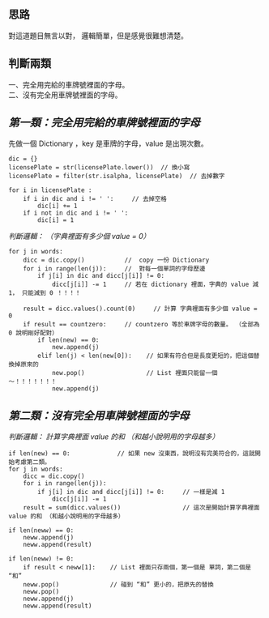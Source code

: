 思路
--
對這道題目無言以對，
邏輯簡單，但是感覺很難想清楚。     

判斷兩類
--
一、完全用完給的車牌號裡面的字母。   
二、沒有完全用車牌號裡面的字母。
</br>


*第一類：完全用完給的車牌號裡面的字母*
--
先做一個 Dictionary ，key 是車牌的字母，value 是出現次數。
```
dic = {}
licensePlate = str(licensePlate.lower())  // 換小寫
licensePlate = filter(str.isalpha, licensePlate)  // 去掉數字
        
for i in licensePlate :
    if i in dic and i != ' ':     // 去掉空格
        dic[i] += 1
    if i not in dic and i != ' ':
        dic[i] = 1
```
*判斷邏輯：  （字典裡面有多少個 value = 0）*    
```
for j in words:
    dicc = dic.copy()           //  copy 一份 Dictionary
    for i in range(len(j)):     //  對每一個單詞的字母歷邊
        if j[i] in dic and dicc[j[i]] != 0:   
            dicc[j[i]] -= 1     // 若在 dictionary 裡面，字典的 value 減 1， 只能減到 0 ！！！！
            
    result = dicc.values().count(0)     // 計算 字典裡面有多少個 value = 0
    if result == countzero:     // countzero 等於車牌字母的數量。 （全部為 0 說明剛好配對）
        if len(new) == 0:
            new.append(j)
        elif len(j) < len(new[0]):    // 如果有符合但是長度更短的，把這個替換掉原來的
            new.pop()                 // List 裡面只能留一個 ～！！！！！！！
            new.append(j)             
```

*第二類：沒有完全用車牌號裡面的字母*
--
*判斷邏輯：  計算字典裡面 value 的和 （和越小說明用的字母越多）*    
```
if len(new) == 0:             // 如果 new 沒東西，說明沒有完美符合的，這就開始考慮第二類。
for j in words:               
    dicc = dic.copy()
    for i in range(len(j)):   
        if j[i] in dic and dicc[j[i]] != 0:     // 一樣是減 1
            dicc[j[i]] -= 1
    result = sum(dicc.values())                 // 這次是開始計算字典裡面 value 的和 （和越小說明用的字母越多）
```
  
```
if len(neww) == 0:
    neww.append(j)
    neww.append(result)
                    
if len(neww) != 0:
    if result < neww[1]:    // List 裡面只存兩個，第一個是 單詞，第二個是 “和”
    neww.pop()              // 碰到 “和” 更小的，把原先的替換
    neww.pop()
    neww.append(j)
    neww.append(result)
```
